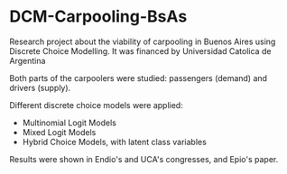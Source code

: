 # DCM-Carpooling-BsAs
Research project about the viability of carpooling in Buenos Aires using Discrete Choice Modelling. It was financed by Universidad Catolica de Argentina

Both parts of the carpoolers were studied: passengers (demand) and drivers (supply). 

Different discrete choice models were applied:
- Multinomial Logit Models
- Mixed Logit Models
- Hybrid Choice Models, with latent class variables

Results were shown in Endio's and UCA's congresses, and Epio's paper.

  
